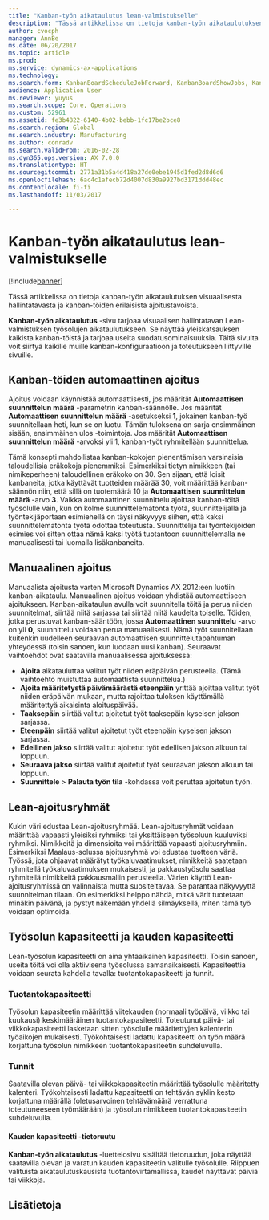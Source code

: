 ```yaml
---
title: "Kanban-työn aikataulutus lean-valmistukselle"
description: "Tässä artikkelissa on tietoja kanban-työn aikataulutuksen visuaalisesta hallintatavasta ja kanban-töiden erilaisista ajoitustavoista."
author: cvocph
manager: AnnBe
ms.date: 06/20/2017
ms.topic: article
ms.prod: 
ms.service: dynamics-ax-applications
ms.technology: 
ms.search.form: KanbanBoardScheduleJobForward, KanbanBoardShowJobs, KanbanJobSchedulingListPage
audience: Application User
ms.reviewer: yuyus
ms.search.scope: Core, Operations
ms.custom: 52961
ms.assetid: fe3b4822-6140-4b02-bebb-1fc17be2bce8
ms.search.region: Global
ms.search.industry: Manufacturing
ms.author: conradv
ms.search.validFrom: 2016-02-28
ms.dyn365.ops.version: AX 7.0.0
ms.translationtype: HT
ms.sourcegitcommit: 2771a31b5a4d418a27de0ebe1945d1fed2d8d6d6
ms.openlocfilehash: 6ac4c1afecb72d4007d830a9927bd3171ddd48ec
ms.contentlocale: fi-fi
ms.lasthandoff: 11/03/2017

---
```


# <a name="kanban-job-scheduling-for-lean-manufacturing"></a>Kanban-työn aikataulutus lean-valmistukselle

[!include[banner](../includes/banner.md)]


Tässä artikkelissa on tietoja kanban-työn aikataulutuksen visuaalisesta hallintatavasta ja kanban-töiden erilaisista ajoitustavoista.  

**Kanban-työn aikataulutus** -sivu tarjoaa visuaalisen hallintatavan Lean-valmistuksen työsolujen aikataulutukseen. Se näyttää yleiskatsauksen kaikista kanban-töistä ja tarjoaa useita suodatusominaisuuksia. Tältä sivulta voit siirtyä kaikille muille kanban-konfiguraatioon ja toteutukseen liittyville sivuille.

## <a name="automatic-scheduling-of-kanban-jobs"></a>Kanban-töiden automaattinen ajoitus
Ajoitus voidaan käynnistää automaattisesti, jos määrität **Automaattisen suunnittelun määrä** -parametrin kanban-säännölle. Jos määrität **Automaattisen suunnittelun määrä** -asetukseksi **1**, jokainen kanban-työ suunnitellaan heti, kun se on luotu. Tämän tuloksena on sarja ensimmäinen sisään, ensimmäinen ulos -toimintoja. Jos määrität **Automaattisen suunnittelun määrä** -arvoksi yli 1, kanban-työt ryhmitellään suunnittelua. 

Tämä konsepti mahdollistaa kanban-kokojen pienentämisen varsinaisia taloudellisia eräkokoja pienemmiksi. Esimerkiksi tietyn nimikkeen (tai nimikeperheen) taloudellinen eräkoko on 30. Sen sijaan, että loisit kanbaneita, jotka käyttävät tuotteiden määrää 30, voit määrittää kanban-säännön niin, että sillä on tuotemäärä 10 ja **Automaattisen suunnittelun määrä** -arvo **3**. Vaikka automaattinen suunnittelu ajoittaa kanban-töitä työsolulle vain, kun on kolme suunnittelematonta työtä, suunnittelijalla ja työntekijäportaan esimiehellä on täysi näkyvyys siihen, että kaksi suunnittelematonta työtä odottaa toteutusta. Suunnittelija tai työntekijöiden esimies voi sitten ottaa nämä kaksi työtä tuotantoon suunnittelemalla ne manuaalisesti tai luomalla lisäkanbaneita.

## <a name="manual-scheduling"></a>Manuaalinen ajoitus
Manuaalista ajoitusta varten Microsoft Dynamics AX 2012:een luotiin kanban-aikataulu. Manuaalinen ajoitus voidaan yhdistää automaattiseen ajoitukseen. Kanban-aikataulun avulla voit suunnitella töitä ja perua niiden suunnitelmat, siirtää niitä sarjassa tai siirtää niitä kaudelta toiselle. Töiden, jotka perustuvat kanban-sääntöön, jossa **Automaattinen suunnittelu** -arvo on yli **0,** suunnittelu voidaan perua manuaalisesti. Nämä työt suunnitellaan kuitenkin uudelleen seuraavan automaattisen suunnittelutapahtuman yhteydessä (toisin sanoen, kun luodaan uusi kanban). Seuraavat vaihtoehdot ovat saatavilla manuaalisessa ajoituksessa:

-   **Ajoita** aikatauluttaa valitut työt niiden eräpäivän perusteella. (Tämä vaihtoehto muistuttaa automaattista suunnittelua.)
-   **Ajoita määritetystä päivämäärästä eteenpäin** yrittää ajoittaa valitut työt niiden eräpäivän mukaan, mutta rajoittaa tuloksen käyttämällä määritettyä aikaisinta aloituspäivää.
-   **Taaksepäin** siirtää valitut ajoitetut työt taaksepäin kyseisen jakson sarjassa.
-   **Eteenpäin** siirtää valitut ajoitetut työt eteenpäin kyseisen jakson sarjassa.
-   **Edellinen jakso** siirtää valitut ajoitetut työt edellisen jakson alkuun tai loppuun.
-   **Seuraava jakso** siirtää valitut ajoitetut työt seuraavan jakson alkuun tai loppuun.
-   **Suunnittele** &gt; **Palauta työn tila** -kohdassa voit peruttaa ajoitetun työn.

## <a name="lean-scheduling-groups"></a>Lean-ajoitusryhmät
Kukin väri edustaa Lean-ajoitusryhmää. Lean-ajoitusryhmät voidaan määrittää vapaasti yleisiksi ryhmiksi tai yksittäiseen työsoluun kuuluviksi ryhmiksi. Nimikkeitä ja dimensioita voi määrittää vapaasti ajoitusryhmiin. Esimerkiksi Maalaus-solussa ajoitusryhmä voi edustaa tuotteen väriä. Työssä, jota ohjaavat määrätyt työkaluvaatimukset, nimikkeitä saatetaan ryhmitellä työkaluvaatimuksen mukaisesti, ja pakkaustyösolu saattaa ryhmitellä nimikkeitä pakkausmallin perusteella. Värien käyttö Lean-ajoitusryhmissä on valinnaista mutta suositeltavaa. Se parantaa näkyvyyttä suunnitelman tilaan. On esimerkiksi helppo nähdä, mitkä värit tuotetaan minäkin päivänä, ja pystyt näkemään yhdellä silmäyksellä, miten tämä työ voidaan optimoida.

## <a name="work-cell-capacity-and-period-capacity"></a>Työsolun kapasiteetti ja kauden kapasiteetti
Lean-työsolun kapasiteetti on aina yhtäaikainen kapasiteetti. Toisin sanoen, useita töitä voi olla aktiivisena työsolussa samanaikaisesti. Kapasiteettia voidaan seurata kahdella tavalla: tuotantokapasiteetti ja tunnit.

### <a name="throughput"></a>Tuotantokapasiteetti

Työsolun kapasiteetin määrittää viitekauden (normaali työpäivä, viikko tai kuukausi) keskimääräinen tuotantokapasiteetti. Toteutunut päivä- tai viikkokapasiteetti lasketaan sitten työsolulle määritettyjen kalenterin työaikojen mukaisesti. Työkohtaisesti ladattu kapasiteetti on työn määrä korjattuna työsolun nimikkeen tuotantokapasiteetin suhdeluvulla.

### <a name="hours"></a>Tunnit

Saatavilla olevan päivä- tai viikkokapasiteetin määrittää työsolulle määritetty kalenteri. Työkohtaisesti ladattu kapasiteetti on tehtävän syklin kesto korjattuna määrällä (oletusarvoinen tehtävämäärä verrattuna toteutuneeseen työmäärään) ja työsolun nimikkeen tuotantokapasiteetin suhdeluvulla.

#### <a name="period-capacity-factbox"></a>Kauden kapasiteetti -tietoruutu

**Kanban-työn aikataulutus** -luettelosivu sisältää tietoruudun, joka näyttää saatavilla olevan ja varatun kauden kapasiteetin valitulle työsolulle. Riippuen valituista aikataulutuskausista tuotantovirtamallissa, kaudet näyttävät päiviä tai viikkoja.

<a name="see-also"></a>Lisätietoja
--------




